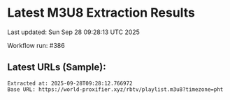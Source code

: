 # Latest M3U8 Extraction Results

Last updated: Sun Sep 28 09:28:13 UTC 2025

Workflow run: #386

## Latest URLs (Sample):
```
Extracted at: 2025-09-28T09:28:12.766972
Base URL: https://world-proxifier.xyz/rbtv/playlist.m3u8?timezone=pht

```
